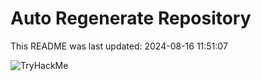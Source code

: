 # Auto Regenerate Repository

This README was last updated: 2024-08-16 11:51:07

 ![TryHackMe](https://tryhackme.com/badge/533634)